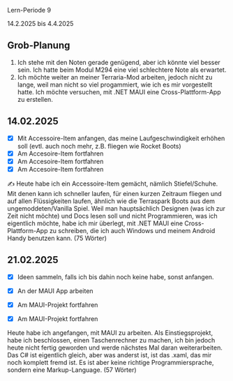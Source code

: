 Lern-Periode 9

14.2.2025 bis 4.4.2025

## Grob-Planung

1. Ich stehe mit den Noten gerade genügend, aber ich könnte viel besser sein. Ich hatte beim Modul M294 eine viel schlechtere Note als erwartet.
2. Ich möchte weiter an meiner Terraria-Mod arbeiten, jedoch nicht zu lange, weil man nicht so viel progammiert, wie ich es mir vorgestellt hatte. Ich möchte versuchen, mit .NET MAUI eine Cross-Plattform-App zu erstellen.

## 14.02.2025

- [x] Mit Accessoire-Item anfangen, das meine Laufgeschwindigkeit erhöhen soll (evtl. auch noch mehr, z.B. fliegen wie Rocket Boots)
- [x] Am Accesoire-Item fortfahren
- [x] Am Accesoire-Item fortfahren
- [x] Am Accesoire-Item fortfahren

✍️ Heute habe ich ein Accessoire-Item gemächt, nämlich Stiefel/Schuhe. Mit denen kann ich schneller laufen, für einen kurzen Zeitraum fliegen und auf allen Flüssigkeiten laufen, ähnlich wie die Terraspark Boots aus dem ungemoddeten/Vanilla Spiel. Weil man hauptsächlich Designen (was ich zur Zeit nicht möchte) und Docs lesen soll und nicht Programmieren, was ich eigentlich möchte, habe ich mir überlegt, mit .NET MAUI eine Cross-Plattform-App zu schreiben, die ich auch Windows und meinem Android Handy benutzen kann. (75 Wörter)



## 21.02.2025

- [x]  Ideen sammeln, falls ich bis dahin noch keine habe, sonst anfangen.

- [x] An der MAUI App arbeiten

- [x] Am MAUI-Projekt fortfahren

- [x] Am MAUI-Projekt fortfahren

Heute habe ich angefangen, mit MAUI zu arbeiten. Als Einstiegsprojekt, habe ich beschlossen, einen Taschenrechner zu machen, ich bin jedoch heute nicht fertig geworden und werde nächstes Mal daran weiterarbeiten. Das C# ist eigentlich gleich, aber was anderst ist, ist das .xaml, das mir noch komplett fremd ist. Es ist aber keine richtige Programmiersprache, sondern eine Markup-Language. (57 Wörter)

## 


